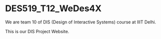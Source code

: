 # DES519_T12_WeDes4X

We are team 10 of DIS (Design of Interactive Systems) course at IIIT Delhi.

This is our DIS Project Website.
